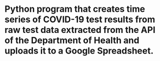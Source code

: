 # Python program that creates time series of COVID-19 test results from raw test data extracted from the API of the Department of Health and uploads it to a Google Spreadsheet.
